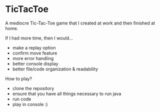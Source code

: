 # TicTacToe

A mediocre Tic-Tac-Toe game that I created at work and then finished at home.  

If I had more time, then I would...
- make a replay option
- confirm move feature
- more error handling
- better console display
- better file/code organization & readability 


How to play?
- clone the repository
- ensure that you have all things necessary to run java
- run code
- play in console :)
